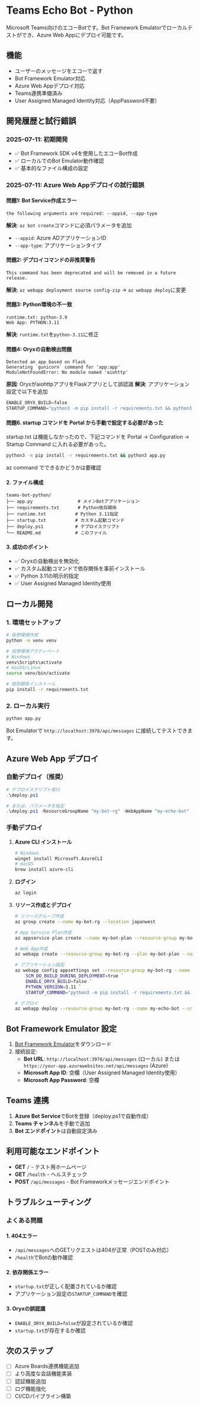 # Teams Echo Bot - Python

Microsoft Teams向けのエコーBotです。Bot Framework Emulatorでローカルテストができ、Azure Web Appにデプロイ可能です。

## 機能

- ユーザーのメッセージをエコーで返す
- Bot Framework Emulator対応
- Azure Web Appデプロイ対応
- Teams連携準備済み
- User Assigned Managed Identity対応（AppPassword不要）

## 開発履歴と試行錯誤

### 2025-07-11: 初期開発
- ✅ Bot Framework SDK v4を使用したエコーBot作成
- ✅ ローカルでのBot Emulator動作確認
- ✅ 基本的なファイル構成の設定

### 2025-07-11: Azure Web Appデプロイの試行錯誤

#### 問題1: Bot Service作成エラー
```
the following arguments are required: --appid, --app-type
```
**解決**: `az bot create`コマンドに必須パラメータを追加
- `--appid`: Azure ADアプリケーションID
- `--app-type`: アプリケーションタイプ

#### 問題2: デプロイコマンドの非推奨警告
```
This command has been deprecated and will be removed in a future release.
```
**解決**: `az webapp deployment source config-zip` → `az webapp deploy`に変更

#### 問題3: Python環境の不一致
```
runtime.txt: python-3.9
Web App: PYTHON:3.11
```
**解決**: `runtime.txt`を`python-3.11`に修正

#### 問題4: Oryxの自動検出問題
```
Detected an app based on Flask
Generating `gunicorn` command for 'app:app'
ModuleNotFoundError: No module named 'aiohttp'
```
**原因**: OryxがaiohttpアプリをFlaskアプリとして誤認識
**解決**: アプリケーション設定で以下を追加
```powershell
ENABLE_ORYX_BUILD=false
STARTUP_COMMAND="python3 -m pip install -r requirements.txt && python3 app.py"
```

#### 問題6. startup コマンドを Portal から手動で設定する必要があった
startup.txt は機能しなかったので、下記コマンドを Portal -> Configuration -> Startup Command に入れる必要があった。
```bash
python3 -m pip install -r requirements.txt && python3 app.py
```

az command でできるかどうかは要確認


#### 2. ファイル構成
```
teams-bot-python/
├── app.py                 # メインBotアプリケーション
├── requirements.txt       # Python依存関係
├── runtime.txt           # Python 3.11指定
├── startup.txt           # カスタム起動コマンド
├── deploy.ps1            # デプロイスクリプト
└── README.md             # このファイル
```

#### 3. 成功のポイント
- ✅ Oryxの自動検出を無効化
- ✅ カスタム起動コマンドで依存関係を事前インストール
- ✅ Python 3.11の明示的指定
- ✅ User Assigned Managed Identity使用

## ローカル開発

### 1. 環境セットアップ

```bash
# 仮想環境作成
python -m venv venv

# 仮想環境アクティベート
# Windows
venv\Scripts\activate
# macOS/Linux
source venv/bin/activate

# 依存関係インストール
pip install -r requirements.txt
```

### 2. ローカル実行

```bash
python app.py
```

Bot Emulatorで `http://localhost:3978/api/messages` に接続してテストできます。

## Azure Web App デプロイ

### 自動デプロイ（推奨）

```powershell
# デプロイスクリプト実行
.\deploy.ps1

# または、パラメータを指定
.\deploy.ps1 -ResourceGroupName "my-bot-rg" -WebAppName "my-echo-bot" -Location "japanwest"
```

### 手動デプロイ

1. **Azure CLI インストール**
   ```bash
   # Windows
   winget install Microsoft.AzureCLI
   # macOS
   brew install azure-cli
   ```

2. **ログイン**
   ```bash
   az login
   ```

3. **リソース作成とデプロイ**
   ```bash
   # リソースグループ作成
   az group create --name my-bot-rg --location japanwest
   
   # App Service Plan作成
   az appservice plan create --name my-bot-plan --resource-group my-bot-rg --sku B1 --is-linux
   
   # Web App作成
   az webapp create --resource-group my-bot-rg --plan my-bot-plan --name my-echo-bot --runtime "PYTHON|3.11"
   
   # アプリケーション設定
   az webapp config appsettings set --resource-group my-bot-rg --name my-echo-bot --settings `
       SCM_DO_BUILD_DURING_DEPLOYMENT=true `
       ENABLE_ORYX_BUILD=false `
       PYTHON_VERSION=3.11 `
       STARTUP_COMMAND="python3 -m pip install -r requirements.txt && python3 app.py"
   
   # デプロイ
   az webapp deploy --resource-group my-bot-rg --name my-echo-bot --src-path .\deploy.zip --type zip
   ```

## Bot Framework Emulator 設定

1. [Bot Framework Emulator](https://github.com/Microsoft/BotFramework-Emulator/releases)をダウンロード
2. 接続設定:
   - **Bot URL**: `http://localhost:3978/api/messages` (ローカル) または `https://your-app.azurewebsites.net/api/messages` (Azure)
   - **Microsoft App ID**: 空欄（User Assigned Managed Identity使用）
   - **Microsoft App Password**: 空欄

## Teams 連携

1. **Azure Bot Service**でBotを登録（deploy.ps1で自動作成）
2. **Teams チャンネル**を手動で追加
3. **Bot エンドポイント**は自動設定済み

## 利用可能なエンドポイント

- **GET** `/` - テスト用ホームページ
- **GET** `/health` - ヘルスチェック
- **POST** `/api/messages` - Bot Frameworkメッセージエンドポイント

## トラブルシューティング

### よくある問題

#### 1. 404エラー
- `/api/messages`へのGETリクエストは404が正常（POSTのみ対応）
- `/health`でBotの動作確認

#### 2. 依存関係エラー
- `startup.txt`が正しく配置されているか確認
- アプリケーション設定の`STARTUP_COMMAND`を確認

#### 3. Oryxの誤認識
- `ENABLE_ORYX_BUILD=false`が設定されているか確認
- `startup.txt`が存在するか確認

## 次のステップ

- [ ] Azure Boards連携機能追加
- [ ] より高度な会話機能実装
- [ ] 認証機能追加
- [ ] ログ機能強化
- [ ] CI/CDパイプライン構築 